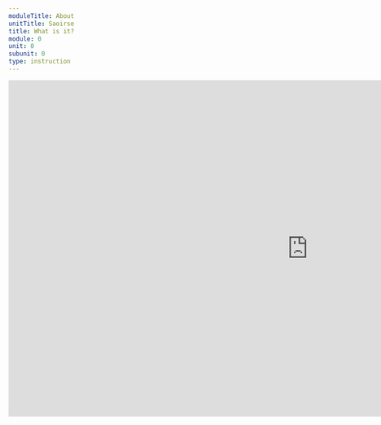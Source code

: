 ```yaml
---
moduleTitle: About
unitTitle: Saoirse
title: What is it?
module: 0
unit: 0
subunit: 0
type: instruction
---
```


<iframe width="1175" height="661" src="https://www.youtube.com/embed/gQ_3P0O5hSM" frameborder="0" allow="accelerometer; autoplay; encrypted-media; gyroscope; picture-in-picture" allowfullscreen></iframe>